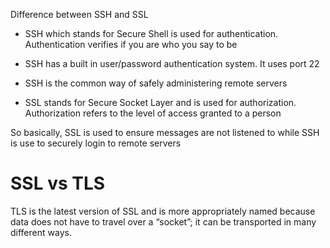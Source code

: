 Difference between SSH and SSL

- SSH which stands for Secure Shell is used for authentication. Authentication verifies if you are who you say to be
- SSH has a built in user/password authentication system. It uses port 22
- SSH is the common way of safely administering remote servers

- SSL stands for Secure Socket Layer and is used for authorization. Authorization refers to the level of access granted to a person

So basically,
SSL is used to ensure messages are not listened to while SSH is use to securely login to remote servers

# SSL vs TLS

TLS is the latest version of SSL and is more appropriately named because data does not have to travel over a “socket”; it can be transported in many different ways.
